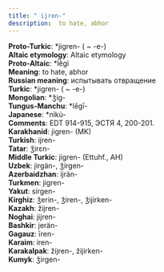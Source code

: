 ```yaml
---
title: " ijren-"
description:  to hate, abhor
---
```


<strong>Proto-Turkic</strong>:  *jigren- ( ~ -e-)<br>
<strong>Altaic etymology</strong>:  Altaic etymology<br>
<strong> Proto-Altaic</strong>:  *ĺḕgì<br>
<strong>Meaning</strong>:  to hate, abhor<br>
<strong>Russian meaning</strong>:  испытывать отвращение<br>
<strong>Turkic</strong>:  *jigren- ( ~ -e-)<br>
<strong>Mongolian</strong>:  *ǯig-<br>
<strong>Tungus-Manchu</strong>:  *lēgī-<br>
<strong>Japanese</strong>:  *nìkù-<br>
<strong>Comments</strong>:  EDT 914-915, ЭСТЯ 4, 200-201.<br>
<strong>Karakhanid</strong>:  jigren- (MK)<br>
<strong>Turkish</strong>:  ijren-<br>
<strong>Tatar</strong>:  ǯirɛn-<br>
<strong>Middle Turkic</strong>:  jigren- (Ettuhf., AH)<br>
<strong>Uzbek</strong>:  jirgän-, ǯirgen-<br>
<strong>Azerbaidzhan</strong>:  ijrän-<br>
<strong>Turkmen</strong>:  jigren-<br>
<strong>Yakut</strong>:  sirgen-<br>
<strong>Kirghiz</strong>:  ǯerin-, ǯiren-, ǯijirken-<br>
<strong>Kazakh</strong>:  žijren-<br>
<strong>Noghai</strong>:  jijren-<br>
<strong>Bashkir</strong>:  jerän-<br>
<strong>Gagauz</strong>:  īren-<br>
<strong>Karaim</strong>:  iren-<br>
<strong>Karakalpak</strong>:  žijren-, žijirken-<br>
<strong>Kumyk</strong>:  ǯirgen-<br>


